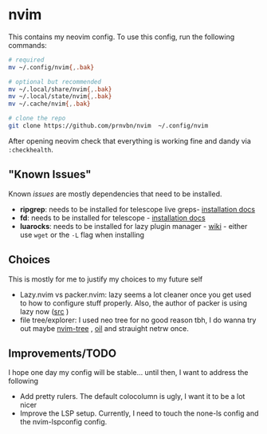 # nvim

This contains my neovim config. To use this config, run the following commands:

```bash
# required
mv ~/.config/nvim{,.bak}

# optional but recommended
mv ~/.local/share/nvim{,.bak}
mv ~/.local/state/nvim{,.bak}
mv ~/.cache/nvim{,.bak}

# clone the repo
git clone https://github.com/prnvbn/nvim  ~/.config/nvim
```

After opening neovim check that everything is working fine and dandy via `:checkhealth`.

## "Known Issues"

Known *issues* are mostly dependencies that need to be installed.

- **ripgrep**: needs to be installed for telescope live greps- [installation docs](https://github.com/BurntSushi/ripgrep?tab=readme-ov-file#installation)  
- **fd**: needs to be installed for telescope - [installation docs](https://github.com/sharkdp/fd?tab=readme-ov-file#installation) 
- **luarocks**: needs to be installed for lazy plugin manager - [wiki](https://github.com/luarocks/luarocks/wiki) - either use `wget` or the `-L` flag when installing

## Choices

This is mostly for me to justify my choices to my future self

- Lazy.nvim vs packer.nvim: lazy seems a lot cleaner once you get used to how to configure stuff properly. Also, the author of packer is using lazy now ([src](https://github.com/wbthomason/dotfiles/blob/main/dot_config/nvim/lua/plugins.lua) )
- file tree/explorer: I used neo tree for no good reason tbh, I do wanna try out maybe [nvim-tree](https://github.com/nvim-tree/nvim-tree.lua) , [oil](https://github.com/stevearc/oil.nvim) and strauight netrw once.

## Improvements/TODO

I hope one day my config will be stable... until then, I want to address the following

- Add pretty rulers. The default colocolumn is ugly, I want it to be a lot nicer
- Improve the LSP setup. Currently, I need to touch the none-ls config and the nvim-lspconfig config.

 

